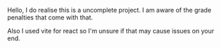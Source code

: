 Hello, I do realise this is a uncomplete project. I am aware of the grade penalties that come with that.

Also I used vite for react so I'm unsure if that may cause issues on your end.
